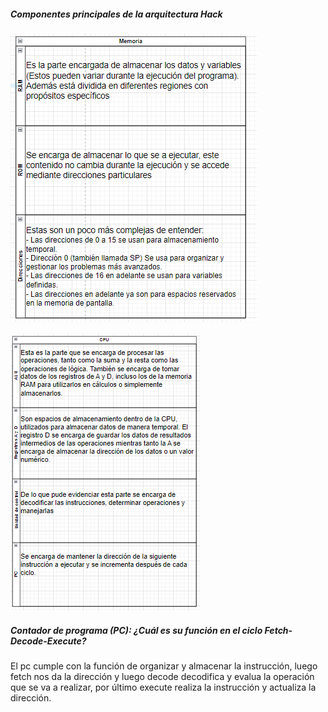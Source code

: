 ##### Componentes principales de la arquitectura Hack #####

![image](../../../../assets/unp-p.png)

![image](../../../../assets/unp-2.png)

##### Contador de programa (PC): ¿Cuál es su función en el ciclo Fetch-Decode-Execute? #####
El pc cumple con la función de organizar y almacenar la instrucción, luego fetch nos da la dirección y luego decode decodifica y evalua la operación que se va a realizar, por último execute realiza la instrucción y actualiza la dirección.








